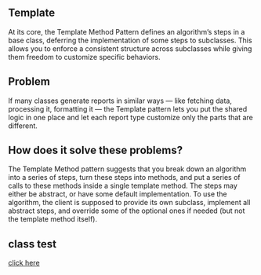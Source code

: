 ## Template
At its core, the Template Method Pattern defines an algorithm’s steps in a base class, 
deferring the implementation of some steps to subclasses. This allows you to enforce a consistent structure across subclasses 
while giving them freedom to customize specific behaviors.

## Problem
If many classes generate reports in similar ways — like fetching data, processing it, formatting it — the Template pattern 
lets you put the shared logic in one place and let each report type customize only the parts that are different.

## How does it solve these problems?
The Template Method pattern suggests that you break down an algorithm into a series of steps, turn these steps into methods, 
and put a series of calls to these methods inside a single template method. The steps may either be abstract, or have some default implementation. To use the algorithm, the client is supposed to provide its own subclass, implement all abstract steps, and override some of the optional ones if needed (but not the template method itself).

## class test
[click here](../../../../../../../src/test/java/com/andeerlb/gof/template/TemplateTest.java)